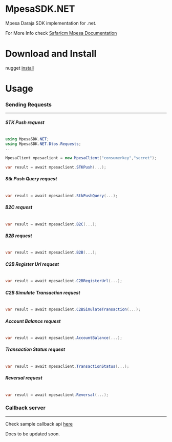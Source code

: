 # MpesaSDK.NET
Mpesa Daraja SDK implementation for .net.

For More Info check [Safaricm Mpesa Documentation](https://developer.safaricom.co.ke/docs#authentication)

# Download and Install
nugget [install](https://www.nuget.org/packages/MpesaSDK.NET/)

# Usage

### Sending Requests
***

##### STK Push request
```cs

using MpesaSDK.NET;
using MpesaSDK.NET.Dtos.Requests;
...

MpesaClient mpesaclient = new MpesaClient("consumerkey","secret");

var result = await mpesaclient.STKPush(...);

```

##### Stk Push Query request
```cs

var result = await mpesaclient.StkPushQuery(...);

```

##### B2C request
```cs

var result = await mpesaclient.B2C(...);

```

##### B2B request
```cs

var result = await mpesaclient.B2B(...);

```

##### C2B Register Url request
```cs

var result = await mpesaclient.C2BRegisterUrl(...);

```

##### C2B Simulate Transaction request
```cs

var result = await mpesaclient.C2BSimulateTransaction(...);

```

##### Account Balance request
```cs

var result = await mpesaclient.AccountBalance(...);

```

##### Transaction Status request
```cs

var result = await mpesaclient.TransactionStatus(...);

```

##### Reversal request
```cs

var result = await mpesaclient.Reversal(...);

```

### Callback server

***
Check sample callback api [here](https://github.com/davidmutia47/MpesaSDK.NET/blob/master/CallbackServer/Controllers/CallbackController.cs)



Docs to be updated soon.


